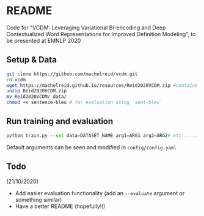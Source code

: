 # README
Code for "VCDM: Leveraging Variational Bi-encoding and Deep Contextualized Word Representations for Improved Definition Modeling", to be presented at EMNLP 2020


## Setup & Data
```bash
git clone https://github.com/machelreid/vcdm.git
cd vcdm
wget https://machelreid.github.io/resources/Reid2020VCDM.zip #contains the oxford, urban (slang), and wiki (wikipedia) datasets
unzip Reid2020VCDM.zip
mv Reid2020VCDM/ data/
chmod +x sentence-bleu # for evaluation using `sent-bleu`
```

## Run training and evaluation
```python 
python train.py --set data=DATASET_NAME arg1=ARG1 arg2=ARG2# etc...... check out `config/config.yaml` for all arguments
```
Default arguments can be seen and modified in `config/config.yaml`

## Todo
(21/10/2020)
- Add easier evaluation functionality (add an `--evaluate` argument or something similar)
- Have a better README (hopefully!!)
